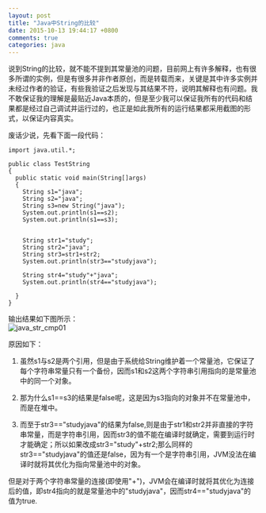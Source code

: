 ```yaml
---
layout: post
title: "Java中String的比较"
date: 2015-10-13 19:44:17 +0800
comments: true
categories: java
---
```

说到String的比较，就不能不提到其常量池的问题，目前网上有许多解释，也有很多所谓的实例，但是有很多并非作者原创，而是转载而来，关键是其中许多实例并未经过作者的验证，有些我验证之后发现与其结果不符，说明其解释也有问题。我不敢保证我的理解是最贴近Java本质的，但是至少我可以保证我所有的代码和结果都是经过自己调试并运行过的，也正是如此我所有的运行结果都采用截图的形式<!--more-->，以保证内容真实。  

废话少说，先看下面一段代码：  

	import java.util.*;

	public class TestString
	{
	  public static void main(String[]args)
	  {
	    String s1="java";
	    String s2="java";
	    String s3=new String("java");
	    System.out.println(s1==s2);
	    System.out.println(s1==s3);


	    String str1="study";
	    String str2="java";
	    String str3=str1+str2;
	    System.out.println(str3=="studyjava");
	    
	    String str4="study"+"java";
	    System.out.println(str4=="studyjava");
	   
	  }
	}

输出结果如下图所示：   
![java_str_cmp01](http://7xn1yt.com1.z0.glb.clouddn.com/java_string_cmp01.png)

原因如下：  

1. 虽然s1与s2是两个引用，但是由于系统给String维护着一个常量池，它保证了每个字符串常量只有一个备份，因而s1和s2这两个字符串引用指向的是常量池中的同一个对象。  

2. 那为什么s1==s3的结果是false呢，这是因为s3指向的对象并不在常量池中，而是在堆中。  

3. 而至于str3=="studyjava"的结果为false,则是由于str1和str2并非直接的字符串常量，而是字符串引用，因而str3的值不能在编译时就确定，需要到运行时才能确定；所以如果改成str3="study"+str2;那么同样的str3=="studyjava"的值还是false，因为有一个是字符串引用，JVM没法在编译时就将其优化为指向常量池中的对象。  

但是对于两个字符串常量的连接(即使用"+")，JVM会在编译时就将其优化为连接后的值，即str4指向的就是常量池中的"studyjava"，因而str4=="studyjava"的值为true.  
